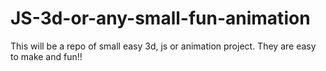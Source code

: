# JS-3d-or-any-small-fun-animation
This will be a repo of small easy 3d, js or animation project. They are easy to make and fun!!
